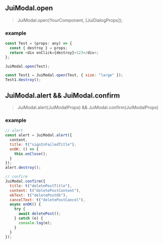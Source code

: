 ## JuiModal.open

> JuiModal.open(YourComponent, [JuiDialogProps]);

### example

```javascript
const Test = (props: any) => {
  const { destroy } = props;
  return <div onClick={destroy}>123</div>;
};

JuiModal.open(Test);

const Test1 = JuiModal.open(Test, { size: "large" });
Test1.destroy();
```

## JuiModal.alert && JuiModal.confirm

> JuiModal.alert(JuiModalProps) && JuiModal.confirm(JuiModalProps)

### example

```javascript
// alert
const alert = JuiModal.alert({
  content,
  title: t("signInFailedTitle"),
  onOK: () => {
    this.onClose();
  }
});
alert.destroy();

// confirm
JuiModal.confirm({
  title: t("deletePostTitle"),
  content: t("deletePostContent"),
  okText: t("deletePostOk"),
  cancelText: t("deletePostCancel"),
  async onOK() {
    try {
      await deletePost();
    } catch (e) {
      console.log(e);
    }
  }
});
```
